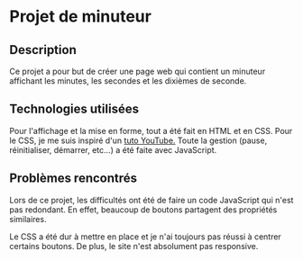 # Projet de minuteur

## Description
Ce projet a pour but de créer une page web qui contient un minuteur affichant les minutes, les secondes et les dixièmes de seconde.

## Technologies utilisées
Pour l'affichage et la mise en forme, tout a été fait en HTML et en CSS. Pour le CSS, je me suis inspiré d'un [tuto YouTube.](https://www.youtube.com/watch?v=7HRRSx5SvTI)
Toute la gestion (pause, réinitialiser, démarrer, etc...) a été faite avec JavaScript.

## Problèmes rencontrés
Lors de ce projet, les difficultés ont été de faire un code JavaScript qui n'est pas redondant. En effet, beaucoup de boutons partagent des propriétés similaires.

Le CSS a été dur à mettre en place et je n'ai toujours pas réussi à centrer certains boutons. De plus, le site n'est absolument pas responsive. 